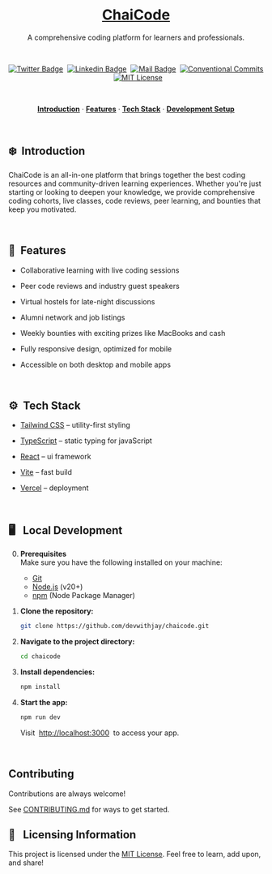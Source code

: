 <a href="https://chaicode.com">
  <h1 align="center">ChaiCode</h1>
</a>

<p align="center">
  A comprehensive coding platform for learners and professionals.
</p>

<br>

<div align= "center">

[![Twitter Badge](https://img.shields.io/badge/-@devwithjay-1ca0f1?style=social&labelColor=red&logo=x&logoColor=black&link=https://twitter.com/devwithjay)](https://twitter.com/devwithjay)&nbsp;&nbsp;[![Linkedin Badge](https://img.shields.io/badge/@devwithjay-0e76a8)](https://www.linkedin.com/in/devwithjay/)&nbsp;&nbsp;[![Mail Badge](https://img.shields.io/badge/-hello@devwithjay.com-c0392b?style=flat&labelColor=c0392b&logo=gmail&logoColor=pink)](mailto:hello@devwithjay.com)&nbsp;&nbsp;[![Conventional Commits](https://img.shields.io/badge/Conventional%20Commits-1.0.0-%23FE5196?logo=conventionalcommits&logoColor=white)](https://conventionalcommits.org)&nbsp;&nbsp;[![MIT License](https://img.shields.io/badge/License-MIT-green.svg)](https://choosealicense.com/licenses/mit/)

</div>

<br>

<p align="center">
  <a href="#️introduction"><strong>Introduction</strong></a> 
	·&nbsp;<a href="#features"><strong>Features</strong></a> 
	·&nbsp;<a href="#️tech-stack"><strong>Tech Stack</strong></a>
  ·&nbsp;<a href="#️local-development"><strong>Development Setup</strong></a>
</p>
<br>

## <a name="introduction">❄️&nbsp; Introduction</a>

ChaiCode is an all-in-one platform that brings together the best coding resources and community-driven learning experiences. Whether you're just starting or looking to deepen your knowledge, we provide comprehensive coding cohorts, live classes, code reviews, peer learning, and bounties that keep you motivated.

<br>

## <a name="features">🔋&nbsp; Features</a>

- Collaborative learning with live coding sessions
  
- Peer code reviews and industry guest speakers
 
- Virtual hostels for late-night discussions

- Alumni network and job listings

- Weekly bounties with exciting prizes like MacBooks and cash

- Fully responsive design, optimized for mobile

- Accessible on both desktop and mobile apps

<br>

## <a name="tech-stack">⚙️&nbsp; Tech Stack</a>

- [Tailwind CSS](https://tailwindcss.com/) – utility-first styling

- [TypeScript](https://www.typescriptlang.org/) – static typing for javaScript

- [React](https://reactjs.org/) – ui framework

- [Vite](https://vitejs.dev/) – fast build 

- [Vercel](https://vercel.com/) – deployment

<br>

## <a name="local-development"> 🖥️&nbsp;&nbsp; Local Development</a>

0.  **Prerequisites** <br>
    Make sure you have the following installed on your machine:

    - [Git](https://git-scm.com/)
    - [Node.js](https://nodejs.org/en/) (v20+)
    - [npm](https://www.npmjs.com/) (Node Package Manager)

1.  **Clone the repository:**

    ```bash
    git clone https://github.com/devwithjay/chaicode.git
    ```

2.  **Navigate to the project directory:**

    ```bash
    cd chaicode
    ```

3.  **Install dependencies:**

    ```bash
    npm install
    ```

4.  **Start the app:**

    ```bash
    npm run dev
    ```

    Visit &nbsp;[http://localhost:3000](http://localhost:3000)&nbsp; to access your app.

<br>

## Contributing

Contributions are always welcome!

See [CONTRIBUTING.md](./CONTRIBUTING.md) for ways to get started.


## 🪪&nbsp;&nbsp; Licensing Information

This project is licensed under the [MIT License](./LICENSE). Feel free to learn, add upon, and share!